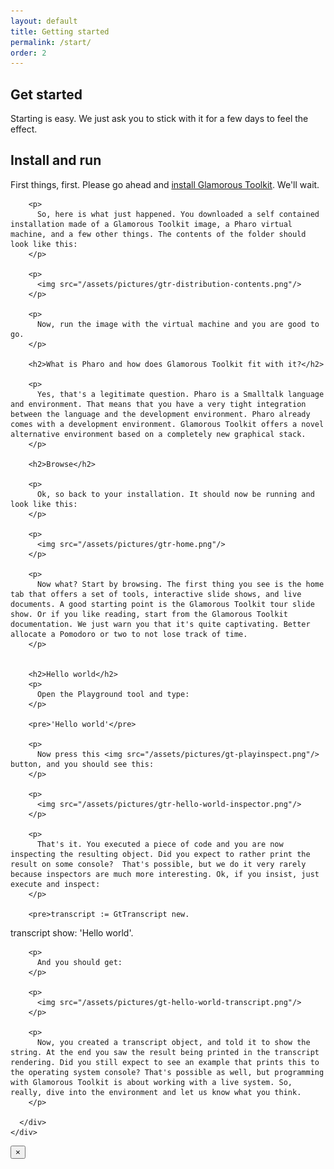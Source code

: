 ```yaml
---
layout: default
title: Getting started
permalink: /start/
order: 2
---
```


<section id="components">
  <div class="container">
    <div class="row">
      <div class="col-lg-8 offset-lg-2">
        <div class="jumbotron">
          <h1>Get started</h1>
          <p class="lead">Starting is easy. We just ask you to stick with it for a few days to feel the effect.</p>
        </div>
      </div>
    </div>
    <div class="row">
      <div class="col-lg-8 offset-lg-2">
        <h2>Install and run</h2>
        <p>
          First things, first. Please go ahead and <a href="/install" class="btn btn-lg btn-default">install Glamorous Toolkit</a>. We'll wait.
        </p>

        <p>
          So, here is what just happened. You downloaded a self contained installation made of a Glamorous Toolkit image, a Pharo virtual machine, and a few other things. The contents of the folder should look like this:
        </p>

        <p>
          <img src="/assets/pictures/gtr-distribution-contents.png"/>
        </p>

        <p>
          Now, run the image with the virtual machine and you are good to go.
        </p>

        <h2>What is Pharo and how does Glamorous Toolkit fit with it?</h2>

        <p>
          Yes, that's a legitimate question. Pharo is a Smalltalk language and environment. That means that you have a very tight integration between the language and the development environment. Pharo already comes with a development environment. Glamorous Toolkit offers a novel alternative environment based on a completely new graphical stack.
        </p>

        <h2>Browse</h2>

        <p>
          Ok, so back to your installation. It should now be running and look like this:
        </p>

        <p>
          <img src="/assets/pictures/gtr-home.png"/>
        </p>

        <p>
          Now what? Start by browsing. The first thing you see is the home tab that offers a set of tools, interactive slide shows, and live documents. A good starting point is the Glamorous Toolkit tour slide show. Or if you like reading, start from the Glamorous Toolkit documentation. We just warn you that it's quite captivating. Better allocate a Pomodoro or two to not lose track of time.
        </p>


        <h2>Hello world</h2>
        <p>
          Open the Playground tool and type:
        </p>

        <pre>'Hello world'</pre>

        <p>
          Now press this <img src="/assets/pictures/gt-playinspect.png"/> button, and you should see this:
        </p>

        <p>
          <img src="/assets/pictures/gtr-hello-world-inspector.png"/>
        </p>

        <p>
          That's it. You executed a piece of code and you are now inspecting the resulting object. Did you expect to rather print the result on some console?  That's possible, but we do it very rarely because inspectors are much more interesting. Ok, if you insist, just execute and inspect:
        </p>

        <pre>transcript := GtTranscript new.
transcript show: 'Hello world'.</pre>

        <p>
          And you should get:
        </p>

        <p>
          <img src="/assets/pictures/gt-hello-world-transcript.png"/>
        </p>

        <p>
          Now, you created a transcript object, and told it to show the string. At the end you saw the result being printed in the transcript rendering. Did you still expect to see an example that prints this to the operating system console? That's possible as well, but programming with Glamorous Toolkit is about working with a live system. So, really, dive into the environment and let us know what you think.
        </p>

      </div>
    </div>
  </div>

  <div class="modal fade" id="expandedModal" tabindex="-1" role="dialog" aria-labelledby="galleryModalCenterTitle" aria-hidden="true">
    <div class="modal-dialog modal-dialog-centered modal-lg" role="document">
      <div class="modal-content">
        <div class="modal-header">
          <button type="button" class="close" data-dismiss="modal" aria-label="Close">
          <span aria-hidden="true">&times;</span>
          </button>
        </div>
        <div class="modal-body">
        </div>
        <div class="modal-footer">
          <div class="caption">
            <p></p>
          </div>
        </div>
      </div>
    </div>
  </div>

</section>